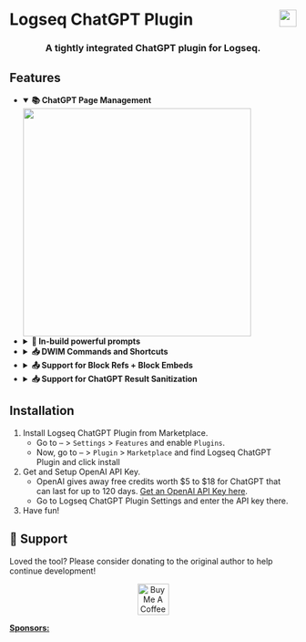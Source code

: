 # Logseq ChatGPT Plugin [<img align="right" src="https://cdn.buymeacoffee.com/buttons/v2/default-orange.png" height="30"/>](https://www.buymeacoffee.com/debanjandhar12)

<h3 align="center">A tightly integrated ChatGPT plugin for Logseq.</h3>

## Features
<ul><li>
<details open>
  <summary><b>📚 ChatGPT Page Management</b></summary>
  <div>
   <img src='https://user-images.githubusercontent.com/49021233/226954450-230185c7-f9ea-4a8f-bda1-0d29cf550ba4.gif' height='400' />
  </div>
</details></li><li>
<details>
  <summary><b>🚀 In-build powerful prompts</b></summary>
  <div>
   Prompts are a way to create ChatGPT pages easily from logseq blocks.
   <img src='https://user-images.githubusercontent.com/49021233/230309525-837f62f9-baaf-4eff-9729-51ca062db046.gif' height='400' />
  </div>
</details></li><li>
<details>
  <summary><b>📥 DWIM Commands and Shortcuts</b></summary>
  <div>
      The plugin has the following <i><b>D</b>o <b>W</b>hat <b>I</b> <b>M</b>ean (DWIM)</i> commands:
      <ul>
          <li><b>Ask ChatGPT -</b> This will call chatgpt API when the user is inside ChatGPT page. Otherwise, it creates a new chatgpt page with prompt from selected blocks or an empty chatgpt page incase no blocks are selected.</li>
          <li><b>Create ChatGPT page -</b> This will create a new chatgpt page with prompt from selected blocks or an empty chatgpt page incase no blocks are selected. Useful only when you want to create chatgpt page from another chatgpt page.</li>
          <li><b>Show ChatGPT Page List -</b> Opens the ChatGPT Page list dialog.</li>
      </ul>
      <br/>
      By default, there are following keyboard shortcuts for the above commands:
      <ul>
          <li><kbd>cmd/ctrl</kbd>+<kbd>shift</kbd>+<kbd>/</kbd> - Ask ChatGPT</li>
          <li><kbd>cmd/ctrl</kbd>+<kbd>shift</kbd>+<kbd>l</kbd> - Show ChatGPT Page List</li>
      </ul>
      The above shortcuts can be changed from settings.
  </div>
</details></li><li>
<details>
  <summary><b>📤 Support for Block Refs + Block Embeds</b></summary>
  <div>
    The plugin parses the Block Refs and Block Embeds before sending request to ChatGPT. This means you can use block refs and embeds anywhere in your conversation.<br/>
     Support for Page Embeds will be coming soon.
  </div>
</details></li><li>
<details>
  <summary><b>📥 Support for ChatGPT Result Sanitization</b></summary>
  <div>
   The plugin sanitizes ChatGPT result using mldocs so that logseq supports rendering the output.
  </div>
</details></li>
</ul>

## Installation
1. Install Logseq ChatGPT Plugin from Marketplace.
   * Go to `⋯` > `Settings` > `Features` and enable `Plugins`.
   * Now, go to `⋯` > `Plugin` > `Marketplace` and find Logseq ChatGPT Plugin and click install
2. Get and Setup OpenAI API Key.
   * OpenAI gives away free credits worth $5 to $18 for ChatGPT that can last for up to 120 days. [Get an OpenAI API Key here](https://openai.com/api/).
   * Go to Logseq ChatGPT Plugin Settings and enter the API key there.
3. Have fun!

## 🙏 Support
Loved the tool? Please consider donating to the original author to help continue development!<br/>
<p align="center">
<a href="https://www.buymeacoffee.com/debanjandhar12" target="_blank"><img src="https://cdn.buymeacoffee.com/buttons/v2/default-orange.png" alt="Buy Me A Coffee" height="55" style="border-radius:1px" />
</p>

**Sponsors:**
